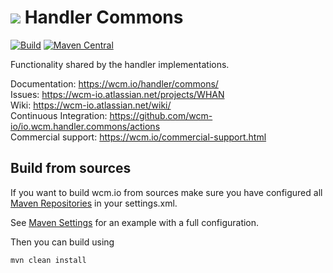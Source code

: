 <img src="https://wcm.io/images/favicon-16@2x.png"/> Handler Commons
======
[![Build](https://github.com/wcm-io/io.wcm.handler.commons/workflows/Build/badge.svg?branch=develop)](https://github.com/wcm-io/io.wcm.handler.commons/actions?query=workflow%3ABuild+branch%3Adevelop)
[![Maven Central](https://maven-badges.herokuapp.com/maven-central/io.wcm/io.wcm.handler.commons/badge.svg)](https://maven-badges.herokuapp.com/maven-central/io.wcm/io.wcm.handler.commons)

Functionality shared by the handler implementations.

Documentation: https://wcm.io/handler/commons/<br/>
Issues: https://wcm-io.atlassian.net/projects/WHAN<br/>
Wiki: https://wcm-io.atlassian.net/wiki/<br/>
Continuous Integration: https://github.com/wcm-io/io.wcm.handler.commons/actions<br/>
Commercial support: https://wcm.io/commercial-support.html


## Build from sources

If you want to build wcm.io from sources make sure you have configured all [Maven Repositories](https://wcm.io/maven.html) in your settings.xml.

See [Maven Settings](https://github.com/wcm-io/io.wcm.handler.commons/blob/develop/.maven-settings.xml) for an example with a full configuration.

Then you can build using

```
mvn clean install
```
